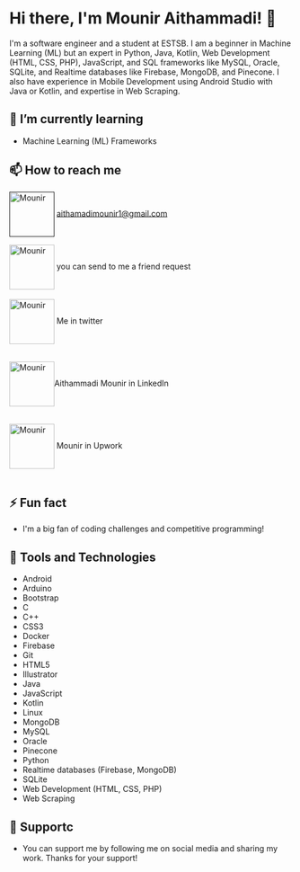 # Hi there, I'm Mounir Aithammadi! 👋

I'm a software engineer and a student at ESTSB. I am a beginner in Machine Learning (ML) but an expert in Python, Java, Kotlin, Web Development (HTML, CSS, PHP), JavaScript, and SQL frameworks like MySQL, Oracle, SQLite, and Realtime databases like Firebase, MongoDB, and Pinecone. I also have experience in Mobile Development using Android Studio with Java or Kotlin, and expertise in Web Scraping.

## 🌱 I’m currently learning
- Machine Learning (ML) Frameworks

## 📫 How to reach me
 <a href="" target="blank"><img align="center" src="https://cdn1.iconfinder.com/data/icons/google-new-logos-1/32/gmail_new_logo-512.png" alt="Mounir" height="80" width="80" /></a> aithamadimounir1@gmail.com
<!-- - <-- - - <a href="" target="blank"><img align="center" src="" alt="Mounir" height="30" width="40" /></a>--> 


 <a href="https://web.facebook.com/aithamadimounir" target="blank"><img align="center" src="https://img.favpng.com/13/22/2/facebook-scalable-vector-graphics-icon-png-favpng-jfmfMWHVf685LcuKa5WC1jEVK.jpg" alt="Mounir" height="80" width="80" /></a> you can send to me a friend request <br><br>
 <a href="https://twitter.com/mounir519" target="blank"><img align="center" src="https://raw.githubusercontent.com/rahuldkjain/github-profile-readme-generator/master/src/images/icons/Social/twitter.svg" alt="Mounir" height="80" width="80" /></a> Me in twitter <br><br>

 <a href="https://www.linkedin.com/in/aithamadimounir" target="blank"><img align="center" src="https://imgs.search.brave.com/FjdgFvtMgVk2cDZzZtFtCuH8ONHET65sZPB2bhC7mmM/rs:fit:840:880:1/g:ce/aHR0cHM6Ly93d3cu/cGlrcG5nLmNvbS9w/bmdsL20vNTctNTcy/MDk3X2xpbmtlZGlu/LXRyYW5zcGFyZW50/LWljb24tbGlua2Vk/LWluLWxvZ28td2l0/aC13aGl0ZS5wbmc" alt="Mounir" height="80" width="80" /></a>Aithammadi Mounir in LinkedIn<br><br> 


 <a href="https://www.upwork.com/freelancers/~010b16ef15daa2b769" target="blank"><img align="center" src="https://imgs.search.brave.com/WoAeEgb4m4Mga1wl6COZZGUwwJFtJJtkFCWekEHwW64/rs:fit:512:512:1/g:ce/aHR0cHM6Ly9jZG4u/aWNvbi1pY29ucy5j/b20vaWNvbnMyLzI2/OTkvUE5HLzUxMi91/cHdvcmtfbG9nb19p/Y29uXzE3MDMxMC5w/bmc" alt="Mounir" height="80" width="80" /></a> Mounir in Upwork <br><br>

## ⚡ Fun fact
- I'm a big fan of coding challenges and competitive programming!

## 🔧 Tools and Technologies
- Android
- Arduino
- Bootstrap
- C
- C++
- CSS3
- Docker
- Firebase
- Git
- HTML5
- Illustrator
- Java
- JavaScript
- Kotlin
- Linux
- MongoDB
- MySQL
- Oracle
- Pinecone
- Python
- Realtime databases (Firebase, MongoDB)
- SQLite
- Web Development (HTML, CSS, PHP)
- Web Scraping

## 🤝 Supportc  
- You can support me by following me on social media and sharing my work. Thanks for your support!
